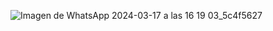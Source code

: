 ![Imagen de WhatsApp 2024-03-17 a las 16 19 03_5c4f5627](https://github.com/jonathan2406/A_D_ShinobiDelCodigo/assets/125158139/bd35d295-fe7d-45f5-aec0-f454910882fe)
